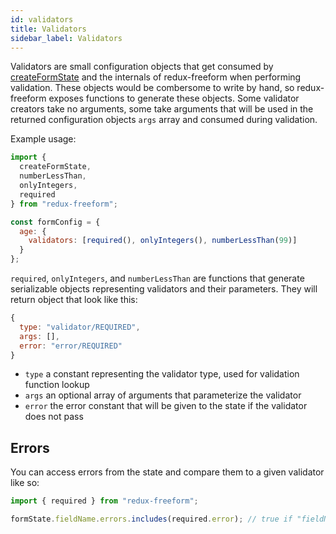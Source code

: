 ```yaml
---
id: validators
title: Validators
sidebar_label: Validators
---
```


Validators are small configuration objects that get consumed by [createFormState](create-form-state.md) and the internals of redux-freeform when performing validation. These objects would be combersome to write by hand, so redux-freeform exposes functions to generate these objects. Some validator creators take no arguments, some take arguments that will be used in the returned configuration objects `args` array and consumed during validation.

Example usage:

```jsx
import {
  createFormState,
  numberLessThan,
  onlyIntegers,
  required
} from "redux-freeform";

const formConfig = {
  age: {
    validators: [required(), onlyIntegers(), numberLessThan(99)]
  }
};
```

`required`, `onlyIntegers`, and `numberLessThan` are functions that generate serializable objects
representing validators and their parameters. They will return object that look like this:

```jsx
{
  type: "validator/REQUIRED",
  args: [],
  error: "error/REQUIRED"
}
```

- `type` a constant representing the validator type, used for validation function lookup
- `args` an optional array of arguments that parameterize the validator
- `error` the error constant that will be given to the state if the validator does not pass

## Errors

You can access errors from the state and compare them to a given validator like so:

```jsx
import { required } from "redux-freeform";

formState.fieldName.errors.includes(required.error); // true if "fieldName" field has a "required" error
```
